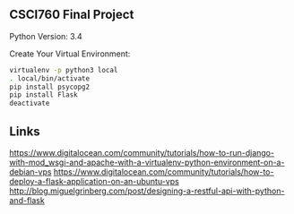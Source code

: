 ## CSCI760 Final Project


Python Version: 3.4

Create Your Virtual Environment:
``` sh
virtualenv -p python3 local
. local/bin/activate
pip install psycopg2
pip install Flask
deactivate
```

## Links
https://www.digitalocean.com/community/tutorials/how-to-run-django-with-mod_wsgi-and-apache-with-a-virtualenv-python-environment-on-a-debian-vps
https://www.digitalocean.com/community/tutorials/how-to-deploy-a-flask-application-on-an-ubuntu-vps
http://blog.miguelgrinberg.com/post/designing-a-restful-api-with-python-and-flask
